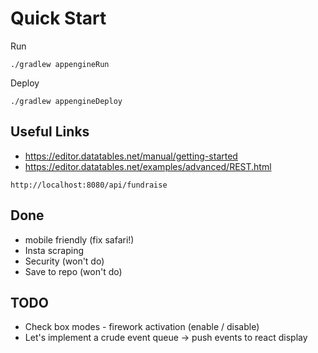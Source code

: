 # Quick Start

Run
```
./gradlew appengineRun
```

Deploy
```
./gradlew appengineDeploy
```


## Useful Links

- https://editor.datatables.net/manual/getting-started
- https://editor.datatables.net/examples/advanced/REST.html

```
http://localhost:8080/api/fundraise
```

## Done
- mobile friendly (fix safari!)
- Insta scraping
- Security (won't do)
- Save to repo (won't do)

## TODO
- Check box modes - firework activation (enable / disable)
- Let's implement a crude event queue -> push events to react display
